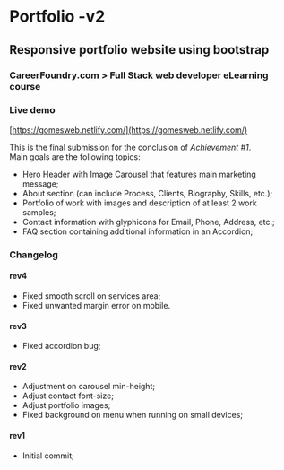 # Portfolio -v2
## Responsive portfolio website using bootstrap
### CareerFoundry.com > Full Stack web developer eLearning course

### Live demo
[https://gomesweb.netlify.com/](https://gomesweb.netlify.com/)  

This is the final submission for the conclusion of *Achievement #1*.  
Main goals are the following topics:  
- Hero Header with Image Carousel that features main marketing message;
- About section (can include Process, Clients, Biography, Skills, etc.);
- Portfolio of work with images and description of at least 2 work samples;
- Contact information with glyphicons for Email, Phone, Address, etc.;
- FAQ section containing additional information in an Accordion;

### Changelog

#### rev4
- Fixed smooth scroll on services area;
- Fixed unwanted margin error on mobile.

#### rev3
- Fixed accordion bug;

#### rev2
- Adjustment on carousel min-height;
- Adjust contact font-size;
- Adjust portfolio images;
- Fixed background on menu when running on small devices;

#### rev1
- Initial commit;
